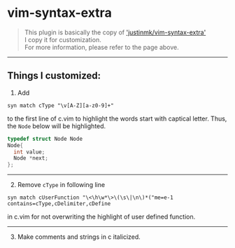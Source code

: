 # vim-syntax-extra

> This plugin is basically the copy of ['justinmk/vim-syntax-extra'](https://github.com/justinmk/vim-syntax-extra)    
> I copy it for customization.  
> For more information, please refer to the page above.
---
## Things I customized:
1. Add 
```vim
syn match cType "\v[A-Z][a-z0-9]+" 
```
  to the first line of c.vim to highlight the words start with captical letter.
 Thus, the `Node` below will be highlighted.
  ```c
  typedef struct Node Node
  Node{
    int value;
    Node *next;
  };
  ```
---
2. Remove `cType` in following line
 ```vim
 syn match cUserFunction "\<\h\w*\>\(\s\|\n\)*("me=e-1 contains=cType,cDelimiter,cDefine
 ```
 in c.vim
 for not overwriting the highlight of user defined function.

---
3. Make comments and strings in c italicized.  
  

